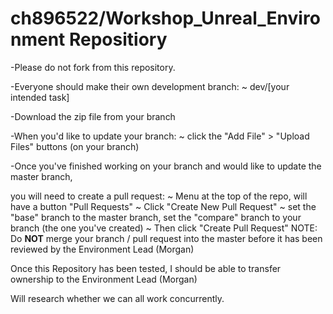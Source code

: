 # ch896522/Workshop_Unreal_Environment Repositiory

-Please do not fork from this repository.

-Everyone should make their own development branch:
    ~ dev/[your intended task]
    
-Download the zip file from your branch

-When you'd like to update your branch:
    ~ click the "Add File" > "Upload Files" buttons (on your branch)
    
-Once you've finished working on your branch and would like to update the master branch,

 you will need to create a pull request:
     ~ Menu at the top of the repo, will have a button "Pull Requests"
     ~ Click "Create New Pull Request"
     ~ set the "base" branch to the master branch, set the "compare" branch to your branch (the one you've created)
     ~ Then click "Create Pull Request"
     NOTE: Do **NOT** merge your branch / pull request into the master before it has been reviewed by the Environment Lead (Morgan)


Once this Repository has been tested, I should be able to transfer ownership to the Environment Lead (Morgan)

Will research whether we can all work concurrently.

